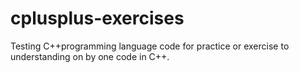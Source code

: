 # cplusplus-exercises
Testing C++programming language code for practice or exercise to understanding on by one code in C++.

